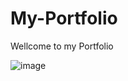 # My-Portfolio

Wellcome to my Portfolio 

![image](https://user-images.githubusercontent.com/90451018/169987460-915a080d-a3b8-4eb6-8a09-c02dd607835b.png)
